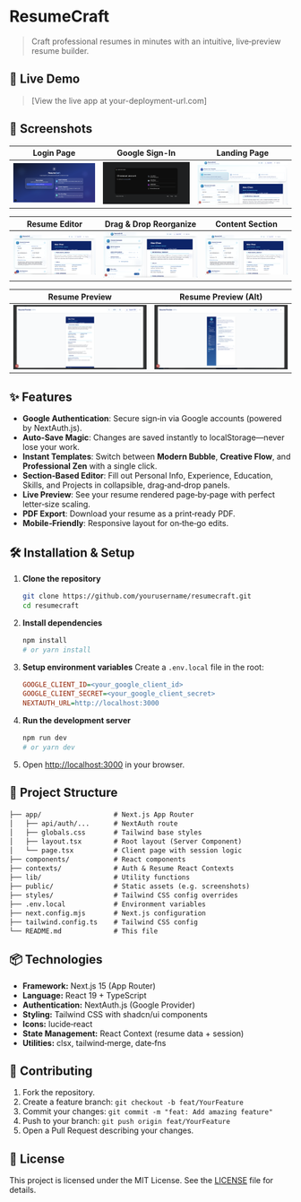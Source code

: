 # ResumeCraft

> Craft professional resumes in minutes with an intuitive, live‑preview resume builder.

## 🚀 Live Demo

> \[View the live app at your-deployment-url.com]

## 📸 Screenshots

| Login Page                    | Google Sign-In                             | Landing Page                      |
| ----------------------------- | ------------------------------------------ | --------------------------------- |
| ![Login](docs/login-page.png) | ![Google Sign-In](docs/google-sign-in.png) | ![Landing](docs/landing-page.png) |

| Resume Editor               | Drag & Drop Reorganize                        | Content Section              |
| --------------------------- | --------------------------------------------- | ---------------------------- |
| ![Editor](docs/content.png) | ![Drag & Drop](docs/drag-drop-reorganize.png) | ![Content](docs/content.png) |

| Resume Preview                      | Resume Preview (Alt)                   |
| ----------------------------------- | -------------------------------------- |
| ![Preview](docs/resume-preview.png) | ![Preview 2](docs/resume-preview2.png) |

## ✨ Features

- **Google Authentication**: Secure sign‑in via Google accounts (powered by NextAuth.js).
- **Auto‑Save Magic**: Changes are saved instantly to localStorage—never lose your work.
- **Instant Templates**: Switch between **Modern Bubble**, **Creative Flow**, and **Professional Zen** with a single click.
- **Section‑Based Editor**: Fill out Personal Info, Experience, Education, Skills, and Projects in collapsible, drag‑and‑drop panels.
- **Live Preview**: See your resume rendered page‑by‑page with perfect letter‑size scaling.
- **PDF Export**: Download your resume as a print‑ready PDF.
- **Mobile‑Friendly**: Responsive layout for on‑the‑go edits.

## 🛠️ Installation & Setup

1. **Clone the repository**

   ```bash
   git clone https://github.com/yourusername/resumecraft.git
   cd resumecraft
   ```

2. **Install dependencies**

   ```bash
   npm install
   # or yarn install
   ```

3. **Setup environment variables**
   Create a `.env.local` file in the root:

   ```ini
   GOOGLE_CLIENT_ID=<your_google_client_id>
   GOOGLE_CLIENT_SECRET=<your_google_client_secret>
   NEXTAUTH_URL=http://localhost:3000
   ```

4. **Run the development server**

   ```bash
   npm run dev
   # or yarn dev
   ```

5. Open [http://localhost:3000](http://localhost:3000) in your browser.

## 📂 Project Structure

```
├── app/                  # Next.js App Router
│   ├── api/auth/...      # NextAuth route
│   ├── globals.css       # Tailwind base styles
│   ├── layout.tsx        # Root layout (Server Component)
│   └── page.tsx          # Client page with session logic
├── components/           # React components
├── contexts/             # Auth & Resume React Contexts
├── lib/                  # Utility functions
├── public/               # Static assets (e.g. screenshots)
├── styles/               # Tailwind CSS config overrides
├── .env.local            # Environment variables
├── next.config.mjs       # Next.js configuration
├── tailwind.config.ts    # Tailwind CSS config
└── README.md             # This file
```

## 📦 Technologies

- **Framework:** Next.js 15 (App Router)
- **Language:** React 19 + TypeScript
- **Authentication:** NextAuth.js (Google Provider)
- **Styling:** Tailwind CSS with shadcn/ui components
- **Icons:** lucide‑react
- **State Management:** React Context (resume data + session)
- **Utilities:** clsx, tailwind‑merge, date‑fns

## 🤝 Contributing

1. Fork the repository.
2. Create a feature branch: `git checkout -b feat/YourFeature`
3. Commit your changes: `git commit -m "feat: Add amazing feature"`
4. Push to your branch: `git push origin feat/YourFeature`
5. Open a Pull Request describing your changes.

## 📄 License

This project is licensed under the MIT License. See the [LICENSE](LICENSE) file for details.
